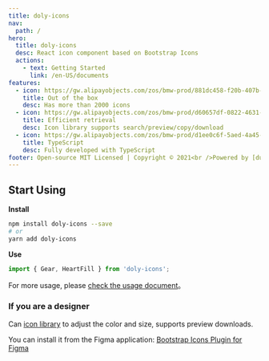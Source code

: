 ```yaml
---
title: doly-icons
nav:
  path: /
hero:
  title: doly-icons
  desc: React icon component based on Bootstrap Icons
  actions:
    - text: Getting Started
      link: /en-US/documents
features:
  - icon: https://gw.alipayobjects.com/zos/bmw-prod/881dc458-f20b-407b-947a-95104b5ec82b/k79dm8ih_w144_h144.png
    title: Out of the box
    desc: Has more than 2000 icons
  - icon: https://gw.alipayobjects.com/zos/bmw-prod/d60657df-0822-4631-9d7c-e7a869c2f21c/k79dmz3q_w126_h126.png
    title: Efficient retrieval
    desc: Icon library supports search/preview/copy/download
  - icon: https://gw.alipayobjects.com/zos/bmw-prod/d1ee0c6f-5aed-4a45-a507-339a4bfe076c/k7bjsocq_w144_h144.png
    title: TypeScript
    desc: Fully developed with TypeScript
footer: Open-source MIT Licensed | Copyright © 2021<br />Powered by [dumi](https://d.umijs.org)
---
```


## Start Using

**Install**

```bash
npm install doly-icons --save
# or
yarn add doly-icons
```

**Use**

```typescript
import { Gear, HeartFill } from 'doly-icons';
```

For more usage, please [check the usage document](/en-US/documents)。

### If you are a designer

Can [icon library](/en-US/icons) to adjust the color and size, supports preview downloads.

You can install it from the Figma application: [Bootstrap Icons Plugin for Figma](https://www.figma.com/community/plugin/868341386266170307/Bootstrap-Icons)

[bootstrap icons]: https://icons.getbootstrap.com/
[svg symbol]: https://css-tricks.com/svg-symbol-good-choice-icons/
